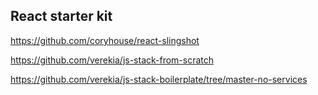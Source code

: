 ## React starter kit

https://github.com/coryhouse/react-slingshot

https://github.com/verekia/js-stack-from-scratch

https://github.com/verekia/js-stack-boilerplate/tree/master-no-services

